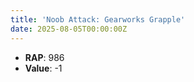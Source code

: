 ```yaml
---
title: 'Noob Attack: Gearworks Grapple'
date: 2025-08-05T00:00:00Z
---
```

- **RAP**: 986
- **Value**: -1
